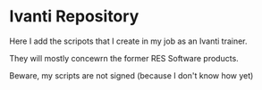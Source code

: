 # Ivanti Repository

Here I add the scripots that I create in my job as an Ivanti trainer.

They will mostly concewrn the former RES Software products.

Beware, my scripts are not signed (because I don't know how yet)
